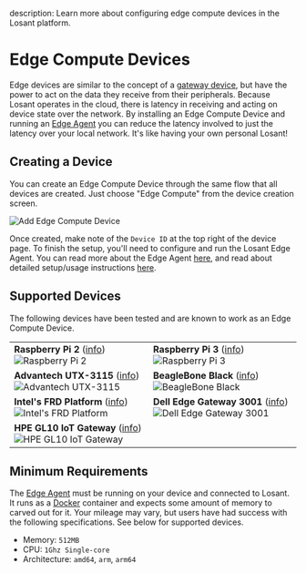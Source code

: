 description: Learn more about configuring edge compute devices in the Losant platform.

# Edge Compute Devices

Edge devices are similar to the concept of a [gateway device](/devices/gateways-peripherals/), but have the power to act on the data they receive from their peripherals. Because Losant operates in the cloud, there is latency in receiving and acting on device state over the network. By installing an Edge Compute Device and running an [Edge Agent](/edge-compute/edge-agent-usage/) you can reduce the latency involved to just the latency over your local network. It's like having your own personal Losant!

## Creating a Device

You can create an Edge Compute Device through the same flow that all devices are created. Just choose "Edge Compute" from the device creation screen.

![Add Edge Compute Device](/images/devices/edge-compute/create-edge-compute-device.png "Add Edge Compute Device")

Once created, make note of the `Device ID` at the top right of the device page. To finish the setup, you'll need to configure and run the Losant Edge Agent. You can read more about the Edge Agent [here](/edge-compute/overview/), and read about detailed setup/usage instructions [here](/edge-compute/edge-agent-installation/).

## Supported Devices

The following devices have been tested and are known to work as an Edge Compute Device.

|                                                                                        |                                                                                                |
| -------------------------------------------------------------------------------------- | ---------------------------------------------------------------------------------------------- |
| **Raspberry Pi 2** ([info][pi-2-info]) ![Raspberry Pi 2][pi-2-image]                   | **Raspberry Pi 3** ([info][pi-3-info]) ![Raspberry Pi 3][pi-3-image]                           |
| **Advantech UTX-3115** ([info][advantech-info]) ![Advantech UTX-3115][advantech-image] | **BeagleBone Black** ([info][beaglebone-info]) ![BeagleBone Black][beaglebone-image]           |
| **Intel's FRD Platform** ([info][frd-info]) ![Intel's FRD Platform][frd-image]         | **Dell Edge Gateway 3001** ([info][dell-3001-info]) ![Dell Edge Gateway 3001][dell-3001-image] |
| **HPE GL10 IoT Gateway** ([info][gl10-info]) ![HPE GL10 IoT Gateway][gl10-image]       |                                                                                                | 

[pi-2-info]: https://www.raspberrypi.org/products/raspberry-pi-2-model-b/
[pi-2-image]: /images/devices/edge-compute/raspberry-pi-2.png "Raspberry Pi 2"
[pi-3-info]: https://www.raspberrypi.org/products/raspberry-pi-3-model-b/
[pi-3-image]: /images/devices/edge-compute/raspberry-pi-3.png "Raspberry Pi 3"
[advantech-info]: http://www.advantech.com/products/bda911fe-28bc-4171-aed3-67f76f6a12c8/utx-3115/mod_fa00d5cd-7d2b-430b-8983-c232bfb9f315
[advantech-image]: /images/devices/edge-compute/advantech-utx-3115.png "Advantech UTX-3115"
[beaglebone-info]: http://beagleboard.org/black
[beaglebone-image]: /images/devices/edge-compute/beaglebone-black.png "BeagleBone Black"
[frd-info]: https://www.intel.com/content/www/us/en/internet-of-things/fog-reference-design-overview.html
[frd-image]: /images/devices/edge-compute/intel-frd.png "Intel's FRD Platform"
[dell-3001-info]: http://www.dell.com/en-us/work/shop/cty/pdp/spd/dell-edge-gateway-3001/ctoi3001stdus
[dell-3001-image]: /images/devices/edge-compute/dell-3001.png "Dell Edge Gateway 3001"
[gl10-info]: https://www.hpe.com/us/en/product-catalog/servers/edgeline-systems/pip.hpe-edgeline-el10-intelligent-gateway.1008670386.html
[gl10-image]: /images/devices/edge-compute/hpe-gl10.png "HPE GL10 IoT Gateway"

<!--
Images are 462x322
-->

## Minimum Requirements

The [Edge Agent](/edge-compute/overview/) must be running on your device and connected to Losant. It runs as a [Docker](https://www.docker.com/what-docker) container and expects some amount of memory to carved out for it. Your mileage may vary, but users have had success with the following specifications. See below for supported devices.

- Memory: `512MB`
- CPU: `1Ghz Single-core`
- Architecture: `amd64`, `arm`, `arm64`

<!--
Docker minimum requirements (unofficial)
https://forums.docker.com/t/minimum-hardware-requirement-to-run-docker/28072/3
-->
